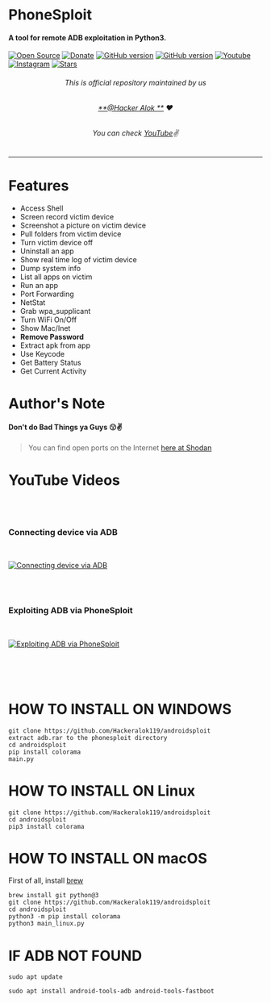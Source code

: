 # PhoneSploit
#### A tool for remote ADB exploitation in Python3.

<a href="https://github.com/Hackeralok119"><img title="Open Source" src="https://img.shields.io/badge/Open%20Source-%E2%99%A5-red" ></a>
 <a href="https://paypal.me/alokhacker"><img title="Donate" src="https://img.shields.io/badge/Donate-PayPal-blue" ></a>
 <a href="https://github.com/hackeralok119/shark"><img title="GitHub version" src="https://d25lcipzij17d.cloudfront.net/badge.svg?id=gh&type=6&v=1.0.0&x2=0" ></a>
<a href="https://github.com/Hackeralok119"><img title="GitHub version" src="https://img.shields.io/github/license/Bhaviktutorials/T-Remix?color=Brightgree" ></a>
 <a href="https://www.youtube.com/channel/UCFbU5tKMUI51CEXKZhTCNRg"><img alt="Youtube" src="https://img.shields.io/badge/Youtube-Hacker Alok-green"/></a>
 <a href="https://instagram.com/hacker.alok1?igshid=1vheg42r4cdb2"><img alt="Instagram" src="https://img.shields.io/badge/Instagram-Hacker_Alok-ff69b4"/></a>
 <a href="https://github.com/Hackeralok119"><img title="Stars" src="https://img.shields.io/github/stars/Hacker alok/shark?style=social" ></a>
</p>



###### <p align="center">*This is official repository maintained by us*
###### <p align="center"> *[**@Hacker Alok **](https://www.instagram.com/Hacker.alok1/) ❤️*
###### <p align="center"> *You can check [YouTube](https://youtube.com/channel/UCVH42IFhbGAeJDtC3TJSfzA)✌*
---


# Features
* Access Shell
* Screen record victim device
* Screenshot a picture on victim device
* Pull folders from victim device
* Turn victim device off
* Uninstall an app
* Show real time log of victim device
* Dump system info
* List all apps on victim
* Run an app
* Port Forwarding
* NetStat
* Grab wpa_supplicant
* Turn WiFi On/Off
* Show Mac/Inet
* __Remove Password__
* Extract apk from app  
* Use Keycode   
* Get Battery Status
* Get Current Activity

# Author's Note

#### Don't do Bad Things ya Guys :kissing::v:

> You can find open ports on the Internet [here at Shodan](https://www.shodan.io/search?query=android+debug+bridge+product%3A”Android+Debug+Bridge”)

# YouTube Videos
<br>
<br>

### Connecting device via ADB
<br>

[![Connecting device via ADB](https://img.youtube.com/vi/OlhCAX1qBQo/0.jpg)](http://www.youtube.com/watch?v=OlhCAX1qBQo)

<br>
<br>

### Exploiting ADB via PhoneSploit

<br>

[![Exploiting ADB via PhoneSploit](https://img.youtube.com/vi/ONHxcGMdkM0/0.jpg)](http://www.youtube.com/watch?v=ONHxcGMdkM0)

<br>
<br>
<br>

# HOW TO INSTALL ON WINDOWS
```
git clone https://github.com/Hackeralok119/androidsploit
extract adb.rar to the phonesploit directory 
cd androidsploit
pip install colorama
main.py
```

# HOW TO INSTALL ON Linux
```
git clone https://github.com/Hackeralok119/androidsploit
cd androidsploit
pip3 install colorama
```

# HOW TO INSTALL ON macOS
First of all, install [brew](https://brew.sh)
```
brew install git python@3
git clone https://github.com/Hackeralok119/androidsploit
cd androidsploit
python3 -m pip install colorama
python3 main_linux.py
```

# IF ADB NOT FOUND
```shell
sudo apt update

sudo apt install android-tools-adb android-tools-fastboot

```


